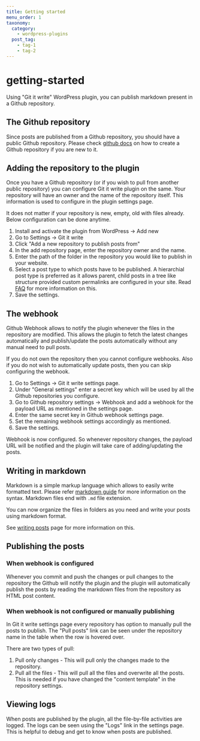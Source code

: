 ```yaml
---
title: Getting started
menu_order: 1
taxonomy:
  category:
    - wordpress-plugins
  post_tag:
    - tag-1
    - tag-2
---
```


# getting-started

Using "Git it write" WordPress plugin, you can publish markdown present in a Github repository.

## The Github repository

Since posts are published from a Github repository, you should have a public Github repository. Please check [github docs](https://docs.github.com/en/github/getting-started-with-github/create-a-repo) on how to create a Github repository if you are new to it.

## Adding the repository to the plugin

Once you have a Github repository \(or if you wish to pull from another public repository\) you can configure Git it write plugin on the same. Your repository will have an owner and the name of the repository itself. This information is used to configure in the plugin settings page.

It does not matter if your repository is new, empty, old with files already. Below configuration can be done anytime.

1. Install and activate the plugin from WordPress -&gt; Add new
2. Go to Settings -&gt; Git it write
3. Click "Add a new repository to publish posts from"
4. In the add repository page, enter the repository owner and the name.
5. Enter the path of the folder in the repository you would like to publish in your website.
6. Select a post type to which posts have to be published. A hierarchial post type is preferred as it allows parent, child posts in a tree like structure provided custom permalinks are configured in your site. Read [FAQ](faq.md) for more information on this.
7. Save the settings.

## The webhook

Github Webhook allows to notify the plugin whenever the files in the repository are modified. This allows the plugin to fetch the latest changes automatically and publish/update the posts automatically without any manual need to pull posts.

If you do not own the repository then you cannot configure webhooks. Also if you do not wish to automatically update posts, then you can skip configuring the webhook.

1. Go to Settings -&gt; Git it write settings page.
2. Under "General settings" enter a secret key which will be used by all the Github repositories you configure.
3. Go to Github repository settings -&gt; Webhook and add a webhook for the payload URL as mentioned in the settings page.
4. Enter the same secret key in Github webhook settings page.
5. Set the remaining webhook settings accordingly as mentioned.
6. Save the settings.

Webhook is now configured. So whenever repository changes, the payload URL will be notified and the plugin will take care of adding/updating the posts.

## Writing in markdown

Markdown is a simple markup language which allows to easily write formatted text. Please refer [markdown guide](https://www.markdownguide.org/getting-started/) for more information on the syntax. Markdown files end with `.md` file extension.

You can now organize the files in folders as you need and write your posts using markdown format.

See [writing posts](writing-posts.md) page for more information on this.

## Publishing the posts

### When webhook is configured

Whenever you commit and push the changes or pull changes to the repository the Github will notify the plugin and the plugin will automatically publish the posts by reading the markdown files from the repository as HTML post content.

### When webhook is not configured or manually publishing

In Git it write settings page every repository has option to manually pull the posts to publish. The "Pull posts" link can be seen under the repository name in the table when the row is hovered over.

There are two types of pull:

1. Pull only changes - This will pull only the changes made to the repository.
2. Pull all the files - This will pull all the files and overwrite all the posts. This is needed if you have changed the "content template" in the repository settings.

## Viewing logs

When posts are published by the plugin, all the file-by-file activities are logged. The logs can be seen using the "Logs" link in the settings page. This is helpful to debug and get to know when posts are published.

